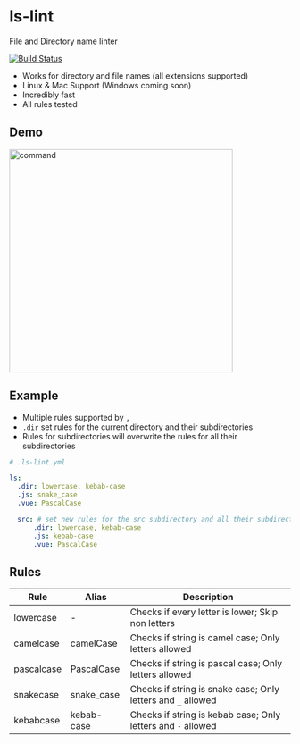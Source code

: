 # ls-lint

File and Directory name linter

[![Build Status](http://ci.loeffel.io/api/badges/loeffel-io/ls-lint/status.svg)](http://ci.loeffel.io/loeffel-io/ls-lint)

- Works for directory and file names (all extensions supported)
- Linux & Mac Support (Windows coming soon)
- Incredibly fast
- All rules tested

## Demo

<img src="https://i.imgur.com/plZml7D.gif" alt="command" width="400">

## Example

- Multiple rules supported by `,`
- `.dir` set rules for the current directory and their subdirectories
- Rules for subdirectories will overwrite the rules for all their subdirectories

```yaml
# .ls-lint.yml

ls:
  .dir: lowercase, kebab-case 
  .js: snake_case
  .vue: PascalCase

  src: # set new rules for the src subdirectory and all their subdirectories
      .dir: lowercase, kebab-case
      .js: kebab-case
      .vue: PascalCase
```

## Rules

| Rule       | Alias       | Description                                                  |
| ---------- | ----------- | ------------------------------------------------------------ |
| lowercase  | -           | Checks if every letter is lower; Skip non letters            |
| camelcase  | camelCase   | Checks if string is camel case; Only letters allowed         |
| pascalcase | PascalCase  | Checks if string is pascal case; Only letters allowed        |
| snakecase  | snake_case  | Checks if string is snake case; Only letters and `_` allowed |
| kebabcase  | kebab-case  | Checks if string is kebab case; Only letters and `-` allowed |

